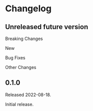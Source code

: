 # Changelog

## Unreleased future version

Breaking Changes

New

Bug Fixes

Other Changes


## 0.1.0

Released 2022-08-18.

Initial release.

